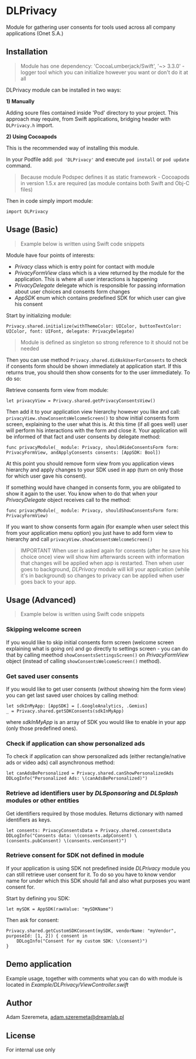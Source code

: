 # DLPrivacy

Module for gathering user consents for tools used across all company applications (Onet S.A.)

## Installation

> Module has one dependency: 'CocoaLumberjack/Swift', '~> 3.3.0' - logger tool which you can initialize however you want or don't do it at all

DLPrivacy module can be installed in two ways:

**1) Manually**

Adding soure files contained inside 'Pod' directory to your project. This approach may require, from Swift applications, bridging header with  ```DLPrivacy.h``` import.

**2) Using Cocoapods**

This is the recommended way of installing this module. 

In your Podfile add: ```pod 'DLPrivacy'``` and execute ```pod install``` or ```pod update``` command.

>  Because module Podspec defines it as static framework - Cocoapods in version 1.5.x are required (as module contains both Swift and Obj-C files)

Then in code simply import module:
```
import DLPrivacy
```

## Usage (Basic)

> Example below is written using Swift code snippets

Module have four points of interests:

- *Privacy* class which is entry point for contact with module
- *PrivacyFormView* class which is a view returned by the module for the application. This is where all user interactions is happening
- *PrivacyDelegate* delegate which is responsible for passing information about user choices and consents form changes
- *AppSDK* enum which contains predefined SDK for which user can give his consent

Start by initializing module:
```
Privacy.shared.initialize(withThemeColor: UIColor, buttonTextColor: UIColor, font: UIFont, delegate: PrivacyDelegate)
```

> Module is defined as singleton so strong reference to it should not be needed

Then you can use method ```Privacy.shared.didAskUserForConsents``` to check if consents form should be shown immediately at application start. 
If this returns true, you should then show consents for to the user iimmediately. To do so:

Retrieve consents form view from module:
```
let privacyView = Privacy.shared.getPrivacyConsentsView()
```

Then add it to your application view hierarchy however you like and call: ```privacyView.showConsentsWelcomeScreen()``` to show initial consents form screen, explaining to the user what this is.
At this time (if all goes well) user will perform his interactions with the form and close it. Your application will be informed of that fact and user consents by delegate method:
```
func privacyModule(_ module: Privacy, shouldHideConsentsForm form: PrivacyFormView, andApplyConsents consents: [AppSDK: Bool])
```

At this point you should remove form view from you application views hierarchy and apply changes to your SDK used in app (turn on only those for which user gave his consent).

If something would have changed in consents form, you are obligated to show it again to the user. You know when to do that when your *PrivacyDelegate* object receives call to the method:
```
func privacyModule(_ module: Privacy, shouldShowConsentsForm form: PrivacyFormView)
```

If you want to show consents form again (for example when user select this from your application menu option) you just have to add form view to hierarchy and call ```privacyView.showConsentsWelcomeScreen()``` 

> IMPORTANT
> When user is asked again for consents (after he save his choice once) view will show him afterwards screen with information that changes will be applied when app is restarted. Then when user goes to  background, *DLPrivacy* module will kill your application (while it's in background) so changes to privacy can be applied when user goes back to your app.

## Usage (Advanced)

> Example below is written using Swift code snippets

### Skipping welcome screen

If you would like to skip initial consents form screen (welcome screen explaining what is going on) and go directly to settings screen - you can do that by calling meethod ```showConsentsSettingsScreen()``` on *PrivacyFormView* object (instead of calling ```showConsentsWelcomeScreen()``` method).

### Get saved user consents

If you would like to get user consents (without showing him the form view) you can get last saved user choices by calling method:
```
let sdkInMyApp: [AppSDK] = [.GoogleAnalytics, .Gemius]
_ = Privacy.shared.getSDKConsents(sdkInMyApp)
```
where *sdkInMyApp* is an array of SDK you would like to enable in your app (only those predefined ones).

### Check if application can show personalized ads

To check if application can show personalized ads (either rectangle/native ads or video ads) call asynchronous method:
```
let canAdsBePersonalized = Privacy.shared.canShowPersonalizedAds
DDLogInfo("Personalized Ads: \(canAdsBePersonalized)")
```

### Retrieve ad identifiers user by *DLSponsoring* and *DLSplash* modules or other entities

Get identifiers required by those modules. Returns dictionary with named identifiers as keys.
```
let consents: PrivacyConsentsData = Privacy.shared.consentsData
DDLogInfo("Consents data: \(consents.adpConsent) \(consents.pubConsent) \(consents.venConsent)")
```

### Retrieve consent for SDK not defined in module

If your application is using SDK not predefined inside *DLPrivacy* module you can still retrieve user consent for it. To do so you have to know vendor name for under which this SDK should fall and also 
what purposes you want consent for.

Start by defining you SDK:
```
let mySDK = AppSDK(rawValue: "mySDKName")
```

Then ask for consent:
```
Privacy.shared.getCustomSDKConsent(mySDK, vendorName: "myVendor", purposeId: [1, 2]) { consent in
    DDLogInfo("Consent for my custom SDK: \(consent)")
}
```

## Demo application

Example usage, together with comments what you can do with module is located in *Example/DLPrivacy/ViewController.swift*

## Author

Adam Szeremeta, adam.szeremeta@dreamlab.pl

## License

For internal use only
